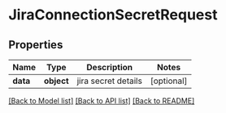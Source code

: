 # JiraConnectionSecretRequest

## Properties
Name | Type | Description | Notes
------------ | ------------- | ------------- | -------------
**data** | **object** | jira secret details | [optional] 

[[Back to Model list]](../README.md#documentation-for-models) [[Back to API list]](../README.md#documentation-for-api-endpoints) [[Back to README]](../README.md)


